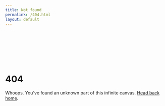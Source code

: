 ```yaml
---
title: Not found
permalink: /404.html
layout: default
---
```


<div class="container">
  <svg width="96" height="96" viewBox="0 0 128 128" fill="none" xmlns="http://www.w3.org/2000/svg">
  <path d="M-4.36441e-06 102.115C-1.95401e-06 88.3294 11.1757 77.1537 24.9615 77.1538V77.1538C38.7474 77.1538 49.9231 88.3294 49.9231 102.115V102.115C49.9231 115.901 38.7474 127.077 24.9615 127.077V127.077C11.1757 127.077 -6.77481e-06 115.901 -4.36441e-06 102.115V102.115Z" fill="var(--color-ax-1)"/>
  <path d="M77.1538 24.9615C77.1538 11.1757 88.3295 1.95401e-06 102.115 4.36441e-06V4.36441e-06C115.901 6.77481e-06 127.077 11.1757 127.077 24.9615V24.9615C127.077 38.7474 115.901 49.9231 102.115 49.9231V49.9231C88.3295 49.9231 77.1538 38.7474 77.1538 24.9615V24.9615Z" fill="var(--color-ax-1)"/>
  <path fill-rule="evenodd" clip-rule="evenodd" d="M63.5386 104.102C63.5385 81.6995 81.699 63.539 104.101 63.539H113.462V82.2601H104.101C92.0384 82.2601 82.2597 92.0389 82.2597 104.102L82.2598 113.462L63.5386 113.462L63.5386 104.102Z" fill="var(--color-ax-1)"/>
  </svg>

  <h1>404</h1>

  <p>Whoops. You've found an unknown part of this infinite canvas. <a href="/">Head back home</a>.</p>
</div>
